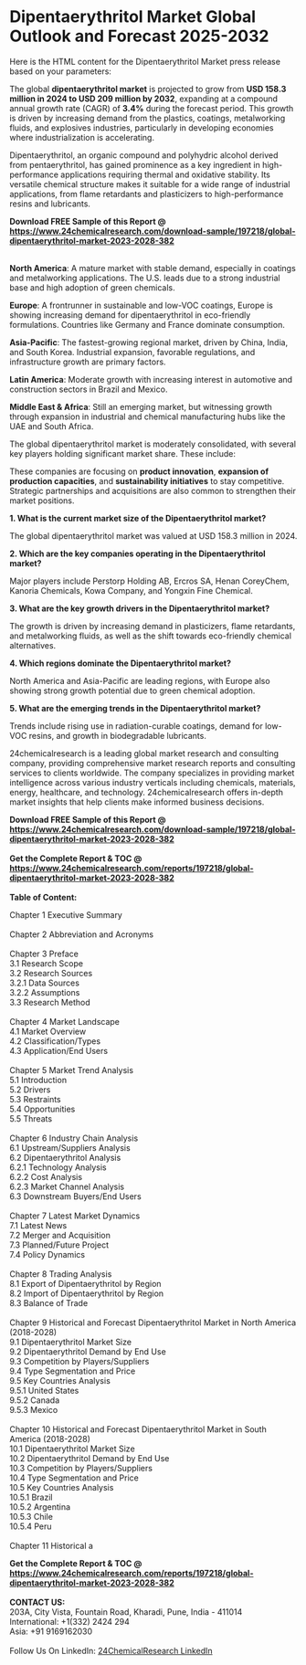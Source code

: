 <h1>Dipentaerythritol Market Global Outlook and Forecast 2025-2032</h1><p>Here is the HTML content for the Dipentaerythritol Market press release based on your parameters:




</p><p>The global <strong>dipentaerythritol market</strong> is projected to grow from <strong>USD 158.3 million in 2024 to USD 209 million by 2032</strong>, expanding at a compound annual growth rate (CAGR) of <strong>3.4%</strong> during the forecast period. This growth is driven by increasing demand from the plastics, coatings, metalworking fluids, and explosives industries, particularly in developing economies where industrialization is accelerating.</p><p>Dipentaerythritol, an organic compound and polyhydric alcohol derived from pentaerythritol, has gained prominence as a key ingredient in high-performance applications requiring thermal and oxidative stability. Its versatile chemical structure makes it suitable for a wide range of industrial applications, from flame retardants and plasticizers to high-performance resins and lubricants.</p><div><b>Download FREE Sample of this Report @ 
            <a href="https://www.24chemicalresearch.com/download-sample/197218/global-dipentaerythritol-market-2023-2028-382">
            https://www.24chemicalresearch.com/download-sample/197218/global-dipentaerythritol-market-2023-2028-382</a></b></div><br><p><strong>North America</strong>: A mature market with stable demand, especially in coatings and metalworking applications. The U.S. leads due to a strong industrial base and high adoption of green chemicals.</p><p><strong>Europe</strong>: A frontrunner in sustainable and low-VOC coatings, Europe is showing increasing demand for dipentaerythritol in eco-friendly formulations. Countries like Germany and France dominate consumption.</p><p><strong>Asia-Pacific</strong>: The fastest-growing regional market, driven by China, India, and South Korea. Industrial expansion, favorable regulations, and infrastructure growth are primary factors.</p><p><strong>Latin America</strong>: Moderate growth with increasing interest in automotive and construction sectors in Brazil and Mexico.</p><p><strong>Middle East &amp; Africa</strong>: Still an emerging market, but witnessing growth through expansion in industrial and chemical manufacturing hubs like the UAE and South Africa.</p><p>The global dipentaerythritol market is moderately consolidated, with several key players holding significant market share. These include:</p><p>These companies are focusing on <strong>product innovation</strong>, <strong>expansion of production capacities</strong>, and <strong>sustainability initiatives</strong> to stay competitive. Strategic partnerships and acquisitions are also common to strengthen their market positions.</p><p><strong>1. What is the current market size of the Dipentaerythritol market?</strong></p><p>The global dipentaerythritol market was valued at USD 158.3 million in 2024.</p><p><strong>2. Which are the key companies operating in the Dipentaerythritol market?</strong></p><p>Major players include Perstorp Holding AB, Ercros SA, Henan CoreyChem, Kanoria Chemicals, Kowa Company, and Yongxin Fine Chemical.</p><p><strong>3. What are the key growth drivers in the Dipentaerythritol market?</strong></p><p>The growth is driven by increasing demand in plasticizers, flame retardants, and metalworking fluids, as well as the shift towards eco-friendly chemical alternatives.</p><p><strong>4. Which regions dominate the Dipentaerythritol market?</strong></p><p>North America and Asia-Pacific are leading regions, with Europe also showing strong growth potential due to green chemical adoption.</p><p><strong>5. What are the emerging trends in the Dipentaerythritol market?</strong></p><p>Trends include rising use in radiation-curable coatings, demand for low-VOC resins, and growth in biodegradable lubricants.</p><p>24chemicalresearch is a leading global market research and consulting company, providing comprehensive market research reports and consulting services to clients worldwide. The company specializes in providing market intelligence across various industry verticals including chemicals, materials, energy, healthcare, and technology. 24chemicalresearch offers in-depth market insights that help clients make informed business decisions.</p><div><b>Download FREE Sample of this Report @ 
            <a href="https://www.24chemicalresearch.com/download-sample/197218/global-dipentaerythritol-market-2023-2028-382">
            https://www.24chemicalresearch.com/download-sample/197218/global-dipentaerythritol-market-2023-2028-382</a></b></div><br><div><b>Get the Complete Report & TOC @ 
            <a href="https://www.24chemicalresearch.com/reports/197218/global-dipentaerythritol-market-2023-2028-382">
            https://www.24chemicalresearch.com/reports/197218/global-dipentaerythritol-market-2023-2028-382</a></b></div><br>
            <b>Table of Content:</b><p>Chapter 1 Executive Summary<br />
<br />
Chapter 2 Abbreviation and Acronyms<br />
<br />
Chapter 3 Preface<br />
3.1 Research Scope<br />
3.2 Research Sources<br />
3.2.1 Data Sources<br />
3.2.2 Assumptions<br />
3.3 Research Method<br />
<br />
Chapter 4 Market Landscape<br />
4.1 Market Overview<br />
4.2 Classification/Types<br />
4.3 Application/End Users<br />
<br />
Chapter 5 Market Trend Analysis<br />
5.1 Introduction<br />
5.2 Drivers<br />
5.3 Restraints<br />
5.4 Opportunities<br />
5.5 Threats<br />
<br />
Chapter 6 Industry Chain Analysis<br />
6.1 Upstream/Suppliers Analysis<br />
6.2 Dipentaerythritol Analysis<br />
6.2.1 Technology Analysis<br />
6.2.2 Cost Analysis<br />
6.2.3 Market Channel Analysis<br />
6.3 Downstream Buyers/End Users<br />
<br />
Chapter 7 Latest Market Dynamics<br />
7.1 Latest News<br />
7.2 Merger and Acquisition<br />
7.3 Planned/Future Project<br />
7.4 Policy Dynamics<br />
<br />
Chapter 8 Trading Analysis<br />
8.1 Export of Dipentaerythritol by Region<br />
8.2 Import of Dipentaerythritol by Region<br />
8.3 Balance of Trade<br />
<br />
Chapter 9 Historical and Forecast Dipentaerythritol Market in North America (2018-2028)<br />
9.1 Dipentaerythritol Market Size<br />
9.2 Dipentaerythritol Demand by End Use<br />
9.3 Competition by Players/Suppliers<br />
9.4 Type Segmentation and Price<br />
9.5 Key Countries Analysis<br />
9.5.1 United States<br />
9.5.2 Canada<br />
9.5.3 Mexico<br />
<br />
Chapter 10 Historical and Forecast Dipentaerythritol Market in South America (2018-2028)<br />
10.1 Dipentaerythritol Market Size<br />
10.2 Dipentaerythritol Demand by End Use<br />
10.3 Competition by Players/Suppliers<br />
10.4 Type Segmentation and Price<br />
10.5 Key Countries Analysis<br />
10.5.1 Brazil<br />
10.5.2 Argentina<br />
10.5.3 Chile<br />
10.5.4 Peru<br />
<br />
Chapter 11 Historical a</p><div><b>Get the Complete Report & TOC @ 
            <a href="https://www.24chemicalresearch.com/reports/197218/global-dipentaerythritol-market-2023-2028-382">
            https://www.24chemicalresearch.com/reports/197218/global-dipentaerythritol-market-2023-2028-382</a></b></div><br><b>CONTACT US:</b><br>
            203A, City Vista, Fountain Road, Kharadi, Pune, India - 411014<br>
            International: +1(332) 2424 294<br>
            Asia: +91 9169162030 <br><br>
            Follow Us On LinkedIn: <a href="https://www.linkedin.com/company/24chemicalresearch/">24ChemicalResearch LinkedIn</a>